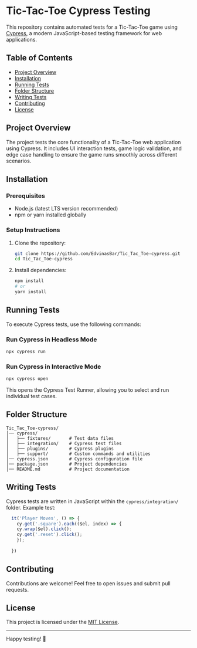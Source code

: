 # Tic-Tac-Toe Cypress Testing

This repository contains automated tests for a Tic-Tac-Toe game using [Cypress](https://www.cypress.io/), a modern JavaScript-based testing framework for web applications.

## Table of Contents

- [Project Overview](#project-overview)
- [Installation](#installation)
- [Running Tests](#running-tests)
- [Folder Structure](#folder-structure)
- [Writing Tests](#writing-tests)
- [Contributing](#contributing)
- [License](#license)

## Project Overview

The project tests the core functionality of a Tic-Tac-Toe web application using Cypress. It includes UI interaction tests, game logic validation, and edge case handling to ensure the game runs smoothly across different scenarios.

## Installation

### Prerequisites

- Node.js (latest LTS version recommended)
- npm or yarn installed globally

### Setup Instructions

1. Clone the repository:
   ```sh
   git clone https://github.com/EdvinasBar/Tic_Tac_Toe-cypress.git
   cd Tic_Tac_Toe-cypress
   ```
2. Install dependencies:
   ```sh
   npm install
   # or
   yarn install
   ```

## Running Tests

To execute Cypress tests, use the following commands:

### Run Cypress in Headless Mode

```sh
npx cypress run
```

### Run Cypress in Interactive Mode

```sh
npx cypress open
```

This opens the Cypress Test Runner, allowing you to select and run individual test cases.

## Folder Structure

```
Tic_Tac_Toe-cypress/
│── cypress/
│   ├── fixtures/       # Test data files
│   ├── integration/    # Cypress test files
│   ├── plugins/        # Cypress plugins
│   ├── support/        # Custom commands and utilities
│── cypress.json        # Cypress configuration file
│── package.json        # Project dependencies
│── README.md           # Project documentation
```

## Writing Tests

Cypress tests are written in JavaScript within the `cypress/integration/` folder. Example test:

```js
  it('Player Moves', () => {
    cy.get('.square').each(($el, index) => {
    cy.wrap($el).click();
    cy.get('.reset').click();
    });
    
  })
```

## Contributing

Contributions are welcome! Feel free to open issues and submit pull requests.

## License

This project is licensed under the [MIT License](LICENSE).

---

Happy testing! 🚀

